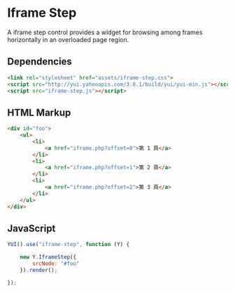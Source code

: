 Iframe Step
============

A iframe step control provides a widget for browsing among frames horizontally in an overloaded page region.

## Dependencies

```html
<link rel="stylesheet" href="assets/iframe-step.css">
<script src="http://yui.yahooapis.com/3.8.1/build/yui/yui-min.js"></script>
<script src="iframe-step.js"></script>
```

## HTML Markup

```html
<div id="foo">
    <ul>
        <li>
            <a href="iframe.php?offset=0">第 1 頁</a>
        </li>
        <li>
            <a href="iframe.php?offset=1">第 2 頁</a>
        </li>
        <li>
            <a href="iframe.php?offset=2">第 3 頁</a>
        </li>
    </ul>
</div>
```

## JavaScript


```js
YUI().use("iframe-step", function (Y) {

    new Y.IframeStep({
        srcNode: "#foo"
    }).render();

});
```
